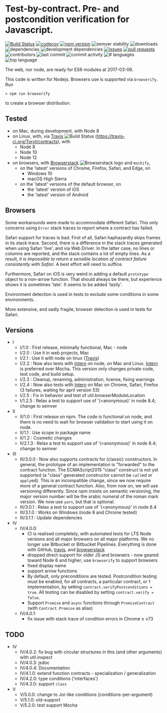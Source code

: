 # Test-by-contract. Pre- and postcondition verification for Javascript.

[![Build Status](https://travis-ci.org/Toryt/contracts.svg?branch=master)](https://travis-ci.org/Toryt/contracts)
[![codecov](https://codecov.io/gh/Toryt/contracts/branch/master/graph/badge.svg)](https://codecov.io/gh/Toryt/contracts)
[![npm version](http://img.shields.io/npm/v/@toryt/contracts-iv.svg?style=flat)](https://npmjs.org/package/@toryt/contracts-iv 'View this project on npm')
![semver stability](https://img.shields.io/dependabot/semver/Toryt/contracts-iv.svg)
![downloads](https://img.shields.io/npm/dt/@toryt/contracts-iv.svg)
![dependencies](https://img.shields.io/david/Toryt/contracts.svg)
![development dependencies](https://img.shields.io/david/dev/Toryt/contracts.svg)
[![issues](https://img.shields.io/github/issues/Toryt/contracts.svg)](https://github.com/Toryt/contracts/issues)
[![pull requests](https://img.shields.io/github/issues-pr-closed/Toryt/contracts.svg)](https://github.com/Toryt/contracts/pulls)
![contributors](https://img.shields.io/github/contributors/Toryt/contracts.svg)
![last commit](https://img.shields.io/github/last-commit/Toryt/contracts.svg)
![commit activity](https://img.shields.io/github/commit-activity/y/Toryt/contracts.svg)
![# languages](https://img.shields.io/github/languages/count/Toryt/contracts.svg)
![top language](https://img.shields.io/github/languages/top/Toryt/contracts.svg)

The web, nor node, are ready for ES6 modules at 2017-03-06.

This code is written for Nodejs. Browsers use is supported via `browserify`. Run

    > npm run browserify

to create a browser distribution.

## Tested

- on Mac, during development, with Node 8
- on Linux, with, via [Travis] ![Build Status](https://travis-ci.org/Toryt/contracts.svg?branch=master)
  (https://travis-ci.org/Toryt/contracts), with
  - Node 8
  - Node 10
  - Node 12
- on browsers, with [Browserstack] ![Browserstack logo] and `mochify`,
  - on the 'latest' versions of Chrome, Firefox, Safari, and Edge, on
    - Windows 10
    - macOS High Sierra
  - on the 'latest' versions of the default browser, on
    - the 'latest' version of iOS
    - the 'latest' version of Android

## Browsers

Some workarounds were made to accommodate different Safari. This only concerns using `Error` stack traces to report
where a contract has failed.

Safari support for traces is bad. First of all, Safari haphazardly skips frames in its stack trace. Second, there is a
difference in the stack traces generated when using Safari 'live', and via Web Driver. In the latter case, no lines or
columns are reported, and the stack contains a lot of empty lines. As a result, _it is impossible to return a sensible
location of contract failure consistently with Safari_. A best effort will need to suffice.

Furthermore, Safari on iOS is very weird in adding a default `prototype` object to a non-arrow function. That should
always be there, but experience shows it is sometimes 'late'. It seems to be added 'lazily'.

Environment detection is used in tests to exclude some conditions in some environments.

More extensive, and sadly fragile, browser detection is used in tests for Safari.

## Versions

- I
  - I/1.0 : First release, minimally functional, Mac - node
  - I/2.0 : Use it in web projects, Mac
  - I/2.1 : Use it with node on linux ([Travis])
  - I/2.2 : Now also tests with [Intern] on node, on Mac and Linux. [Intern] is preferred over Mocha. This version only
    changes private code, test code, and build setup.
  - I/2.3 : Cleanup, renaming, administration, license, fixing warnings
  - I/2.4 : Now also tests with [Intern] on Mac on Chrome, Safari, Firefox (3 failures, waiting for april version 53)
  - I/2.5 : Fix in behavior and test of util.browserModuleLocation
  - I/1.2.5 : Relax a test to support use of '(<anonymous)' in node 8.4; change to semver
- II
  - II/1.0 : First release on npm. The code is functional on node, and there is no need to wait for browser validation
    to start using it on node.
  - II/1.1 : Use scope in package name
  - II/1.2 : Cosmetic changes
  - II/2.1.3 : Relax a test to support use of '(<anonymous)' in node 8.4; change to semver
- III
  - III/3.0.0 : Now also supports contracts for (classic) constructors. In general, the prototype of an implementation
    is "forwarded" to the contract function. The ECMAScript2015 "class" construct is not yet supported (a "class"
    generated constructor cannot be `call`ed or `apply`ed). This is an incompatible change, since we now require more of
    a general contract function. Also, from now on, we will use versioning differently. Since npm insists on semantic
    versioning, the major version number will be the arabic numeral of the roman mark version. We now use `yarn`, but
    that is optional.
  - III/3.0.1 : Relax a test to support use of '(<anonymous)' in node 8.4
  - III/3.1.0 : Works on Windows (node 8 and Chrome tested)
  - III/3.1.1 : Update dependencies
- IV
  - IV/4.0.0:
    - CI is realised completely, with automated tests for LTS Node versions and all major browsers on all major
      platforms. We no longer use Bitbucket or Bitbucket Pipelines. Everything is done with GitHub, [travis], and
      [browserstack]
    - dropped direct support for older JS and browsers - now geared toward Node 6 and higher; use `browserify` to
      support browsers
    - fixed display name
    - support arrow functions
    - By default, only preconditions are tested. Postcondition testing must be enabled, for all contracts, a particular
      contract, or 1 implementation, by setting `contract.verifyPostconditions = true`. All testing can be disabled by
      setting `contract.verify = false`.
    - Support `Promise` and `async` functions through `PromiseContract` (with `Contract.Promise` as alias)
  - IV/4.0.1:
    - fix issue with stack trace of condition errors in Chrome ≥ v73

## TODO

- IV
  - IV/4.0.2: fix bug with circular structures in this (and other arguments) with util.inspect
  - IV/4.0.3: jsdoc
  - IV/4.0.4: Documentation
  - IV/4.1.0: extend function contracts - specialization / generalization
  - IV/4.2.0: type conditions ('interfaces')
  - IV/4.3.0: support `class`
- V
  - V/5.0.0: change to Joi-like conditions (conditions-per-argument)
  - V/5.1.0: old-support
  - V/5.2.0: test support Mocha

[intern]: https://theintern.github.io
[travis]: https://travis-ci.org/Toryt/contracts
[browserstack]: https://www.browserstack.com/
[browserstack logo]: https://www.browserstack.com/images/mail/browserstack-logo-footer.png
[browserstack status]:
  https://www.browserstack.com/automate/badge.svg?badge_key=aEZaaFphdUw4L0p1Wk1RZHRhdGk5OEFlYmlsVlVtWDgwb2JTT1R2WnRBST0tLWVaamdQdWszYzFwbXNad2Mrd1JuaFE9PQ==--02f4bb9220a2c3ad513a12c26c9a45345584f230
